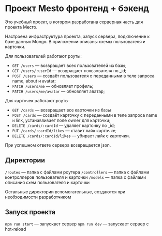 # Проект Mesto фронтенд + бэкенд

Это учебный проект, в котором разработана серверная часть для проекта Место.

Настроена инфраструктура проекта, запуск сервера, подключение к базе данных Mongo. В приложении описаны схемы пользователя и карточки.

Для пользователей работают роуты:
* `GET /users` — возвращает всех пользователей из базы;
* `GET /users/:userId` — возвращает пользователя по _id;
* `POST /users` — создаёт пользователя с переданными в теле запроса name, about и avatar;
* `PATCH /users/me` — обновляет профиль;
* `PATCH /users/me/avatar` — обновляет аватар;

Для карточек работают роуты:
* `GET /cards` — возвращает все карточки из базы
* `POST /cards` — создаёт карточку с переданными в теле запроса name и link, устанавливает поле owner для карточки;
* `DELETE /cards/:cardId` — удаляет карточку по _id;
* `PUT /cards/:cardId/likes` — ставит лайк карточке;
* `DELETE /cards/:cardId/likes` — убирает лайк с карточки.

При успешном ответе сервера возвращается json.

## Директории

`/routes` — папка с файлами роутера
`/controllers` — папка с файлами контроллеров пользователя и карточки
`/models` — папка с файлами описания схем пользователя и карточки

Остальные директории вспомогательные, создаются при необходимости разработчиком

## Запуск проекта

`npm run start` — запускает сервер
`npm run dev` — запускает сервер с hot-reload
